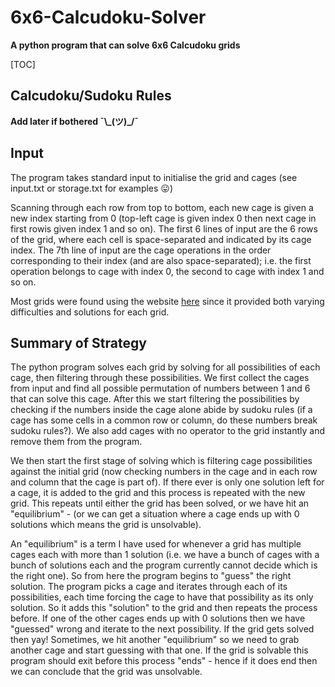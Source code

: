 # 6x6-Calcudoku-Solver

**A python program that can solve 6x6 Calcudoku grids**



[TOC]

## Calcudoku/Sudoku Rules
**Add later if bothered ¯\\\_(ツ)\_/¯**

## Input
The program takes standard input to initialise the grid and cages (see input.txt or storage.txt for examples :stuck_out_tongue:)

Scanning through each row from top to bottom, each new cage is given a new index starting from 0 (top-left cage is given index 0 then next cage in first rowis given index 1 and so on). The first 6 lines of input are the 6 rows of the grid, where each cell is space-separated and indicated by its cage index. The 7th line of input are the cage operations in the order corresponding to their index (and are also space-separated); i.e. the first operation belongs to cage with index 0, the second to cage with index 1 and so on.

Most grids were found using the website [here](<https://newdoku.com/>) since it provided both varying difficulties and solutions for each grid.


## Summary of Strategy
The python program solves each grid by solving for all possibilities of each cage, then filtering through these possibilities. We first collect the cages from input and find all possible permutation of numbers between 1 and 6 that can solve this cage. After this we start filtering the possibilities by checking if the numbers inside the cage alone abide by sudoku rules (if a cage has some cells in a common row or column, do these numbers break sudoku rules?). We also add cages with no operator to the grid instantly and remove them from the program.

We then start the first stage of solving which is filtering cage possibilities against the initial grid (now checking numbers in the cage and in each row and column that the cage is part of). If there ever is only one solution left for a cage, it is added to the grid and this process is repeated with the new grid. This repeats until either the grid has been solved, or we have hit an "equilibrium" - (or we can get a situation where a cage ends up with 0 solutions which means the grid is unsolvable).

An "equilibrium" is a term I have used for whenever a grid has multiple cages each with more than 1 solution (i.e. we have a bunch of cages with a bunch of solutions each and the program currently cannot decide which is the right one). So from here the program begins to "guess" the right solution. The program picks a cage and iterates through each of its possibilities, each time forcing the cage to have that possibility as its only solution. So it adds this "solution" to the grid and then repeats the process before. If one of the other cages ends up with 0 solutions then we have "guessed" wrong and iterate to the next possibility. If the grid gets solved then yay! Sometimes, we hit another "equilibrium" so we need to grab another cage and start guessing with that one. If the grid is solvable this program should exit before this process "ends" - hence if it does end then we can conclude that the grid was unsolvable.

